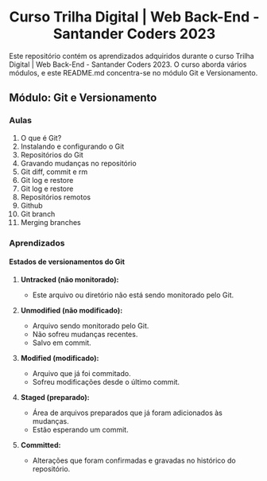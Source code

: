 <h1 align="center">Curso Trilha Digital | Web Back-End - Santander Coders 2023</h1>

Este repositório contém os aprendizados adquiridos durante o curso Trilha Digital | Web Back-End - Santander Coders 2023. O curso aborda vários módulos, e este README.md concentra-se no módulo Git e Versionamento.

## Módulo: Git e Versionamento

### Aulas

1. O que é Git?
2. Instalando e configurando o Git
3. Repositórios do Git
4. Gravando mudanças no repositório
5. Git diff, commit e rm
6. Git log e restore
7. Git log e restore
8. Repositórios remotos
9. Github
10. Git branch
11. Merging branches

### Aprendizados

#### Estados de versionamentos do Git

1. **Untracked (não monitorado):**
   - Este arquivo ou diretório não está sendo monitorado pelo Git.

2. **Unmodified (não modificado):**
   - Arquivo sendo monitorado pelo Git.
   - Não sofreu mudanças recentes.
   - Salvo em commit.

3. **Modified (modificado):**
   - Arquivo que já foi commitado.
   - Sofreu modificações desde o último commit.

4. **Staged (preparado):**
   - Área de arquivos preparados que já foram adicionados às mudanças.
   - Estão esperando um commit.

5. **Committed:**
   - Alterações que foram confirmadas e gravadas no histórico do repositório.
